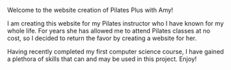 Welcome to the website creation of Pilates Plus with Amy! 

I am creating this website for my Pilates instructor who I have known for my whole life. For years she has allowed me to attend Pilates classes at no cost, so I decided to return the favor by creating a website for her. 

Having recently completed my first computer science course, I have gained a plethora of skills that can and may be used in this project. Enjoy!